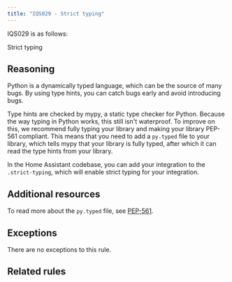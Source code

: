 ```yaml
---
title: "IQS029 - Strict typing"
---
```


IQS029 is as follows:

Strict typing

## Reasoning

Python is a dynamically typed language, which can be the source of many bugs.
By using type hints, you can catch bugs early and avoid introducing bugs.

Type hints are checked by mypy, a static type checker for Python.
Because the way typing in Python works, this still isn't waterproof.
To improve on this, we recommend fully typing your library and making your library PEP-561 compliant.
This means that you need to add a `py.typed` file to your library, which tells mypy that your library is fully typed, after which it can read the type hints from your library.

In the Home Assistant codebase, you can add your integration to the `.strict-typing`, which will enable strict typing for your integration.

## Additional resources

To read more about the `py.typed` file, see [PEP-561](https://peps.python.org/pep-0561/).

## Exceptions

There are no exceptions to this rule.

## Related rules

